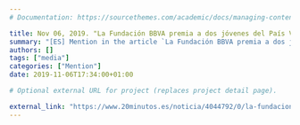 ```yaml
---
# Documentation: https://sourcethemes.com/academic/docs/managing-content/

title: Nov 06, 2019. "La Fundación BBVA premia a dos jóvenes del País Vasco por su contribución a la informática"
summary: "[ES] Mention in the article `La Fundación BBVA premia a dos jóvenes del País Vasco por su contribución a la informática`, published by digital media _20minutos.es_. Mention related to the SCIE-BBVA award"
authors: []
tags: ["media"]
categories: ["Mention"]
date: 2019-11-06T17:34:00+01:00

# Optional external URL for project (replaces project detail page).

external_link: "https://www.20minutos.es/noticia/4044792/0/la-fundacion-bbva-premia-a-dos-jovenes-del-pais-vasco-por-su-contribucion-a-la-informatica/"
---
```

